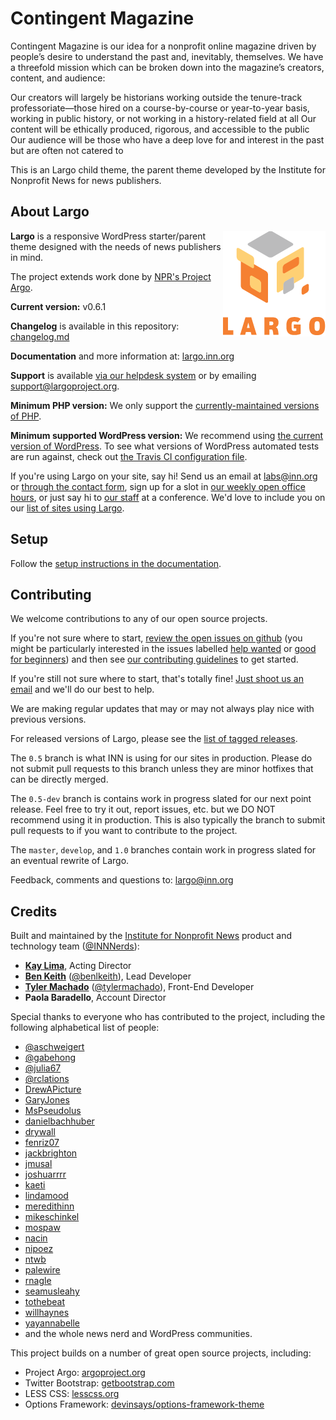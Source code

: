 # Contingent Magazine

Contingent Magazine is our idea for a nonprofit online magazine driven by people’s desire to understand the past and, inevitably, themselves. We have a threefold mission which can be broken down into the magazine’s creators, content, and audience:

Our creators will largely be historians working outside the tenure-track professoriate—those hired on a course-by-course or year-to-year basis, working in public history, or not working in a history-related field at all
Our content will be ethically produced, rigorous, and accessible to the public
Our audience will be those who have a deep love for and interest in the past but are often not catered to

This is an Largo child theme, the parent theme developed by the Institute for Nonprofit News for news publishers.

## About Largo

<img align="right" src="/img/largo-login-logo.png" />

**Largo** is a responsive WordPress starter/parent theme designed with the needs of news publishers in mind.

The project extends work done by [NPR's Project Argo](http://argoproject.org/).

**Current version:** v0.6.1

**Changelog** is available in this repository: [changelog.md](./changelog.md)

**Documentation** and more information at: [largo.inn.org](https://largo.inn.org)

**Support** is available [via our helpdesk system](http://support.largoproject.org/) or by emailing [support@largoproject.org](mailto:support@largoproject.org).

**Minimum PHP version:** We only support the [currently-maintained versions of PHP](https://secure.php.net/supported-versions.php).

**Minimum supported WordPress version:** We recommend using [the current version of WordPress](https://wordpress.org/download/releases/). To see what versions of WordPress automated tests are run against, check out [the Travis CI configuration file](./.travis.yml).

If you're using Largo on your site, say hi! Send us an email at [labs@inn.org](mailto:labs@inn.org) or [through the contact form](https://labs.inn.org/contact/), sign up for a slot in [our weekly open office hours](https://docs.google.com/spreadsheets/d/1p-twn2D8oow7vXBfkcdYcZnVA4z8Q42OMs77KlHwf-g/edit#gid=0), or just say hi to [our staff](https://labs.inn.org/nerds/) at a conference. We'd love to include you on our [list of sites using Largo](https://github.com/INN/largo/wiki/Sites-Using-Largo).

## Setup

Follow the [setup instructions in the documentation](http://largo.readthedocs.io/users/download.html).

## Contributing

We welcome contributions to any of our open source projects.

If you're not sure where to start, [review the open issues on github](https://github.com/INN/Largo/issues) (you might be particularly interested in the issues labelled [help wanted](https://github.com/INN/Largo/labels/help%20wanted) or [good for beginners](https://github.com/INN/Largo/issues?q=label%3A%22good+for+beginners%22)) and then see [our contributing guidelines](/contributing.md) to get started.

If you're still not sure where to start, that's totally fine! [Just shoot us an email](mailto:nerds@inn.org) and we'll do our best to help.

We are making regular updates that may or may not always play nice with previous versions.

For released versions of Largo, please see the [list of tagged releases](https://github.com/INN/Largo/releases).

The `0.5` branch is what INN is using for our sites in production. Please do not submit pull requests to this branch unless they are minor hotfixes that can be directly merged.

The `0.5-dev` branch is contains work in progress slated for our next point release. Feel free to try it out, report issues, etc. but we DO NOT recommend using it in production. This is also typically the branch to submit pull requests to if you want to contribute to the project.

The `master`, `develop`, and `1.0` branches contain work in progress slated for an eventual rewrite of Largo.

Feedback, comments and questions to: [largo@inn.org](mailto:largo@inn.org)

## Credits

Built and maintained by the [Institute for Nonprofit News](http://inn.org) product and technology team ([@INNNerds](http://twitter.com/INNNerds)):

- **[Kay Lima](https://github.com/kaylima)**, Acting Director
- **[Ben Keith](https://github.com/benlk)** ([@benlkeith](http://twitter.com/benlkeith)), Lead Developer
- **[Tyler Machado](https://github.com/tylermachado)** ([@tylermachado](https://twitter.com/tylermachado)), Front-End Developer
- **Paola Baradello**, Account Director

Special thanks to everyone who has contributed to the project, including the following alphabetical list of people:
- [@aschweigert](https://github.com/aschweigert)
- [@gabehong](https://github.com/gabehong)
- [@julia67](https://github.com/julia67)
- [@rclations](https://github.com/rclations)
- [DrewAPicture](http://github.com/drewapicture)
- [GaryJones](http://github.com/garyjones)
- [MsPseudolus](https://github.com/MsPseudolus)
- [danielbachhuber](http://github.com/danielbachhuber)
- [drywall](http://github.com/drywall)
- [fenriz07](http://github.com/fenriz07)
- [jackbrighton](http://github.com/jackbrighton)
- [jmusal](https://github.com/jmusal)
- [joshuarrrr](http://github.com/joshuarrrr)
- [kaeti](https://github.com/kaeti)
- [lindamood](http://github.com/lindamood)
- [meredithinn](http://github.com/meredithinn)
- [mikeschinkel](https://github.com/mikeschinkel)
- [mospaw](http://github.com/mospaw)
- [nacin](http://github.com/nacin)
- [nipoez](http://github.com/nipoez)
- [ntwb](https://github.com/ntwb)
- [palewire](http://github.com/palewire)
- [rnagle](https://github.com/rnagle)
- [seamusleahy](http://github.com/seamusleahy)
- [tothebeat](http://github.com/tothebeat)
- [willhaynes](http://github.com/willhaynes)
- [yayannabelle](https://github.com/yayannabelle)
- and the whole news nerd and WordPress communities.

This project builds on a number of great open source projects, including:

* Project Argo: [argoproject.org](http://argoproject.org/)
* Twitter Bootstrap: [getbootstrap.com](http://getbootstrap.com/)
* LESS CSS: [lesscss.org](http://lesscss.org/)
* Options Framework: [devinsays/options-framework-theme](https://github.com/devinsays/options-framework-theme)
